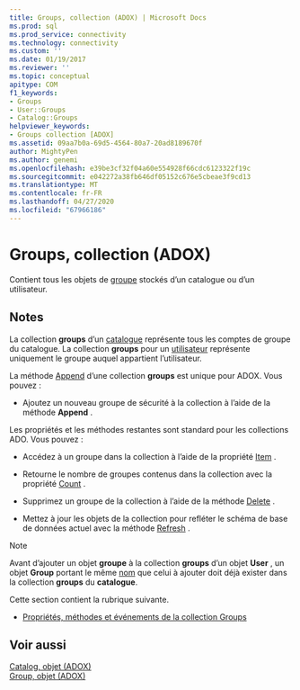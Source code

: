 ```yaml
---
title: Groups, collection (ADOX) | Microsoft Docs
ms.prod: sql
ms.prod_service: connectivity
ms.technology: connectivity
ms.custom: ''
ms.date: 01/19/2017
ms.reviewer: ''
ms.topic: conceptual
apitype: COM
f1_keywords:
- Groups
- User::Groups
- Catalog::Groups
helpviewer_keywords:
- Groups collection [ADOX]
ms.assetid: 09aa7b0a-69d5-4564-80a7-20ad8189670f
author: MightyPen
ms.author: genemi
ms.openlocfilehash: e39be3cf32f04a60e554928f66cdc6123322f19c
ms.sourcegitcommit: e042272a38fb646df05152c676e5cbeae3f9cd13
ms.translationtype: MT
ms.contentlocale: fr-FR
ms.lasthandoff: 04/27/2020
ms.locfileid: "67966186"
---
```

# <a name="groups-collection-adox"></a>Groups, collection (ADOX)
Contient tous les objets de [groupe](../../../ado/reference/adox-api/group-object-adox.md) stockés d’un catalogue ou d’un utilisateur.  
  
## <a name="remarks"></a>Notes  
 La collection **groups** d’un [catalogue](../../../ado/reference/adox-api/catalog-object-adox.md) représente tous les comptes de groupe du catalogue. La collection **groups** pour un [utilisateur](../../../ado/reference/adox-api/user-object-adox.md) représente uniquement le groupe auquel appartient l’utilisateur.  
  
 La méthode [Append](../../../ado/reference/adox-api/append-method-adox-groups.md) d’une collection **groups** est unique pour ADOX. Vous pouvez :  
  
-   Ajoutez un nouveau groupe de sécurité à la collection à l’aide de la méthode **Append** .  
  
 Les propriétés et les méthodes restantes sont standard pour les collections ADO. Vous pouvez :  
  
-   Accédez à un groupe dans la collection à l’aide de la propriété [Item](../../../ado/reference/ado-api/item-property-ado.md) .  
  
-   Retourne le nombre de groupes contenus dans la collection avec la propriété [Count](../../../ado/reference/ado-api/count-property-ado.md) .  
  
-   Supprimez un groupe de la collection à l’aide de la méthode [Delete](../../../ado/reference/adox-api/delete-method-adox-collections.md) .  
  
-   Mettez à jour les objets de la collection pour refléter le schéma de base de données actuel avec la méthode [Refresh](../../../ado/reference/ado-api/refresh-method-ado.md) .  
  
> [!NOTE]
>  Avant d’ajouter un objet **groupe** à la collection **groups** d’un objet **User** , un objet **Group** portant le même [nom](../../../ado/reference/adox-api/name-property-adox.md) que celui à ajouter doit déjà exister dans la collection **groups** du **catalogue**.  
  
 Cette section contient la rubrique suivante.  
  
-   [Propriétés, méthodes et événements de la collection Groups](../../../ado/reference/adox-api/groups-collection-properties-methods-and-events.md)  
  
## <a name="see-also"></a>Voir aussi  
 [Catalog, objet (ADOX)](../../../ado/reference/adox-api/catalog-object-adox.md)   
 [Group, objet (ADOX)](../../../ado/reference/adox-api/group-object-adox.md)
